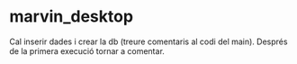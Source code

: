 # marvin_desktop
Cal inserir dades i crear la db (treure comentaris al codi del main). 
Després de la primera execució tornar a comentar. 
